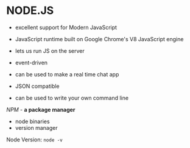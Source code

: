 # NODE.JS

- excellent support for Modern JavaScript

- JavaScript runtime built on Google Chrome's V8 JavaScript engine

- lets us run JS on the server

- event-driven

- can be used to make a real time chat app

- JSON compatible

- can be used to write your own command line


*NPM* - **a package manager**

- node binaries
- version manager

Node Version:
`node -v`



